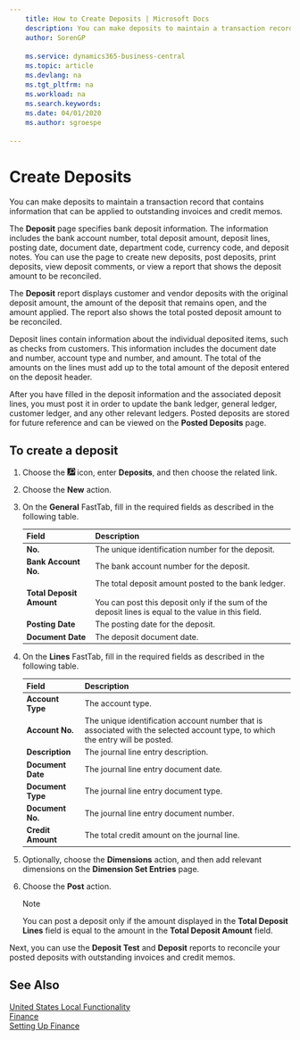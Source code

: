 ```yaml
---
    title: How to Create Deposits | Microsoft Docs
    description: You can make deposits to maintain a transaction record that contains information that can be applied to outstanding invoices and credit memos.
    author: SorenGP

    ms.service: dynamics365-business-central
    ms.topic: article
    ms.devlang: na
    ms.tgt_pltfrm: na
    ms.workload: na
    ms.search.keywords:
    ms.date: 04/01/2020
    ms.author: sgroespe

---
```

# Create Deposits
You can make deposits to maintain a transaction record that contains information that can be applied to outstanding invoices and credit memos.  

The **Deposit** page specifies bank deposit information. The information includes the bank account number, total deposit amount, deposit lines, posting date, document date, department code, currency code, and deposit notes. You can use the page to create new deposits, post deposits, print deposits, view deposit comments, or view a report that shows the deposit amount to be reconciled.

The **Deposit** report displays customer and vendor deposits with the original deposit amount, the amount of the deposit that remains open, and the amount applied. The report also shows the total posted deposit amount to be reconciled.

Deposit lines contain information about the individual deposited items, such as checks from customers. This information includes the document date and number, account type and number, and amount. The total of the amounts on the lines must add up to the total amount of the deposit entered on the deposit header.

After you have filled in the deposit information and the associated deposit lines, you must post it in order to update the bank ledger, general ledger, customer ledger, and any other relevant ledgers. Posted deposits are stored for future reference and can be viewed on the **Posted Deposits** page.

## To create a deposit  
1.  Choose the ![Search for Page or Report](../../media/ui-search/search_small.png "Search for Page or Report icon") icon, enter **Deposits**, and then choose the related link.  
2.  Choose the **New** action.  
3.  On the **General** FastTab, fill in the required fields as described in the following table.  

    |Field|Description|  
    |---------------------------------|---------------------------------------|  
    |**No.**|The unique identification number for the deposit.|  
    |**Bank Account No.**|The bank account number for the deposit.|  
    |**Total Deposit Amount**|The total deposit amount posted to the bank ledger.<br /><br /> You can post this deposit only if the sum of the deposit lines is equal to the value in this field.|  
    |**Posting Date**|The posting date for the deposit.|  
    |**Document Date**|The deposit document date.|  
4.  On the **Lines** FastTab, fill in the required fields as described in the following table.  

    |Field|Description|  
    |---------------------------------|---------------------------------------|  
    |**Account Type**|The account type.|  
    |**Account No.**|The unique identification account number that is associated with the selected account type, to which the entry will be posted.|  
    |**Description**|The journal line entry description.|  
    |**Document Date**|The journal line entry document date.|  
    |**Document Type**|The journal line entry document type.|  
    |**Document No.**|The journal line entry document number.|  
    |**Credit Amount**|The total credit amount on the journal line.|  

5.  Optionally, choose the **Dimensions** action, and then add relevant dimensions on the **Dimension Set Entries** page.  
6. Choose the **Post** action.  

    > [!NOTE]  
    >  You can post a deposit only if the amount displayed in the **Total Deposit Lines** field is equal to the amount in the **Total Deposit Amount** field.  

Next, you can use the **Deposit Test** and **Deposit** reports to reconcile your posted deposits with outstanding invoices and credit memos.  

## See Also  
[United States Local Functionality](united-states-local-functionality.md)  
[Finance](../../finance.md)  
[Setting Up Finance](../../finance.md)  
